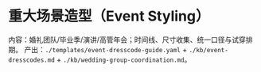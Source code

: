# 重大场景造型（Event Styling）

内容：婚礼团队/毕业季/演讲/高管年会；时间线、尺寸收集、统一口径与试穿排期。
产出：`./templates/event-dresscode-guide.yaml` + `./kb/event-dresscodes.md` + `./kb/wedding-group-coordination.md`。
